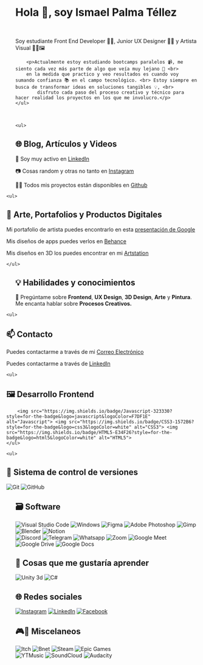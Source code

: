 <!DOCTYPE html>
<html lang="en">
<head>
    <meta charset="UTF-8">
    <meta name="viewport" content="width=device-width, initial-scale=1.0">
    <title>Readme Github Profile</title>
</head>
<body>
    <ul>
        <h1> Hola 👋, soy Ismael Palma Téllez</h1>
<br>
        <p>Soy estudiante Front End Developer 🧑‍💻, Junior UX Designer 📱🧠 y Artista Visual 👨‍🎨🖼</p>
        
        <p>Actualmente estoy estudiando bootcamps paralelos 📹, me siento cada vez más parte de algo que veía muy lejano 🚀 <br>
        en la medida que practico y veo resultados es cuando voy sumando confianza 📚 en el campo tecnológico. <br> Estoy siempre en busca de transformar ideas en soluciones tangibles 💡, <br>
            disfruto cada paso del proceso creativo y técnico para hacer realidad los proyectos en los que me involucro.</p>
    </ul>
    
<br>

    <ul>
<h2>🌐 Blog, Artículos y Videos</h2>

<p>📄 Soy muy activo en <a href="https://linkedin.com/in/ismaelpt">LinkedIn</a></p> 
<p>📷 Cosas random y otras no tanto en <a href="https://www.instagram.com/isma.elismael/">Instagram</a></p>
<p>👨‍💻 Todos mis proyectos están disponibles en <a href="https://github.com/ismaelpalmat">Github</a></p>
    </ul>

    <ul>
<h2>🎨 Arte, Portafolios y Productos Digitales</h2>
        <p>Mi portafolio de artista puedes encontrarlo en esta <a href="">presentación de Google</a></p>
        <p>Mis diseños de apps puedes verlos en <a href="https://www.behance.net/ismalej">Behance</a></p>
        <p>Mis diseños en 3D los puedes encontrar en mi <a href="https://www.artstation.com/ismalej">Artstation</a></p>

    </ul>
    
</ul>
    <ul>


<h2>💡 Habilidades y conocimientos</h2>

<p>💬 Pregúntame sobre <b>Frontend</b>, <b>UX Design</b>, <b>3D Design</b>, <b>Arte</b> y <b>Pintura</b>. Me encanta hablar sobre <b>Procesos Creativos.</b></p>
</ul>

    <ul>
<h2>📫 Contacto</h2>

<p>Puedes contactarme a través de mi <a href="mailto:ismael@palmatellez.cl">Correo Electrónico</a></p>
<p>Puedes contactarme a través de <a href="http://www.linkedin.com/in/ismaelpt">LinkedIn</a></p>
</ul>

<!-- <h2>🧑‍💻 Lenguajes de programación</h2> -->

    <ul>
<h2>🖼 Desarrollo Frontend</h2>

        <img src="https://img.shields.io/badge/Javascript-323330?style=for-the-badge&logo=javascript&logoColor=F7DF1E" alt="Javascript"> <img src="https://img.shields.io/badge/CSS3-1572B6?style=for-the-badge&logo=css3&logoColor=white" alt="CSS3"> <img src="https://img.shields.io/badge/HTML5-E34F26?style=for-the-badge&logo=html5&logoColor=white" alt="HTML5">
    </ul>
    
    <ul>
<h2>📝 Sistema de control de versiones</h2>
        <img src="https://img.shields.io/badge/git-%23F05033.svg?style=for-the-badge&logo=git&logoColor=white" alt="Git"> <img src="https://img.shields.io/badge/github-%23121011.svg?style=for-the-badge&logo=github&logoColor=white" alt="GitHub"> 
    </ul>

<!-- <h2>📱 Desarrollo mobile</h2> -->

<!-- <img src="https://img.shields.io/badge/Swift-FA7343?style=for-the-badge&logo=swift&logoColor=white" alt="Swift"> <img src="https://img.shields.io/badge/Flutter-02569B?style=for-the-badge&logo=flutter&logoColor=white) ![Kotlin](https://img.shields.io/badge/Kotlin-0095D5?style=for-the-badge&logo=kotlin&logoColor=white) ![React Native](https://img.shields.io/badge/React%20Native-61DAFB?style=flat-square&logo=react&logoColor=white" alt="Flutter"> -->

<ul>
<h2>🗃️ Software</h2>
<img src="https://img.shields.io/badge/Visual%20Studio%20Code-007ACC?style=for-the-badge&logo=visual-studio-code&logoColor=white" alt="Visual Studio Code"> <img src="https://img.shields.io/badge/Windows-0078D6?style=for-the-badge&logo=windows&logoColor=white" alt="Windows"> <img src="https://img.shields.io/badge/Figma-F24E1E?style=for-the-badge&logo=figma&logoColor=white" alt="Figma"> 
<img src="https://img.shields.io/badge/adobe%20photoshop-%2331A8FF.svg?style=for-the-badge&logo=adobe%20photoshop&logoColor=white" alt="Adobe Photoshop"> <img src="https://img.shields.io/badge/GIMP-5C5543?style=for-the-badge&logo=gimp&logoColor=white" alt="Gimp"> 
<img src="https://img.shields.io/badge/Blender-F5792A?style=for-the-badge&logo=blender&logoColor=white" alt="Blender"> <img src="https://img.shields.io/badge/Notion-000000?style=for-the-badge&logo=notion&logoColor=white" alt="Notion"> <br> <img src="https://img.shields.io/badge/Discord-7289DA?style=for-the-badge&logo=discord&logoColor=white" alt="Discord">
<img src="https://img.shields.io/badge/Telegram-2CA5E0?style=for-the-badge&logo=telegram&logoColor=white" alt="Telegram"> <img src="https://img.shields.io/badge/Whatsapp-25D366?style=for-the-badge&logo=whatsapp&logoColor=white" alt="Whatsapp">
<img src="https://img.shields.io/badge/Zoom-2D8CFF?style=for-the-badge&logo=zoom&logoColor=white" alt="Zoom"> <img src="https://img.shields.io/badge/Google%20Meet-00BFA5?style=for-the-badge&logo=google-meet&logoColor=white" alt="Google Meet"> <img src="https://img.shields.io/badge/Google%20Drive-4285F4?style=for-the-badge&logo=google-drive&logoColor=white" alt="Google Drive">  
<img src="https://img.shields.io/badge/Google%20Docs-4285F4?style=for-the-badge&logo=google-docs&logoColor=white" alt="Google Docs">
</ul>
<ul>
    <h2>🤔 Cosas que me gustaría aprender</h2>
    <p>
        <img src="https://img.shields.io/badge/Unity-100000?style=for-the-badge&logo=unity&logoColor=white" alt="Unity 3d"> <img src="https://img.shields.io/badge/C%23-239120?style=for-the-badge&logo=c-sharp&logoColor=white" alt="C#">
    </p>

</ul>






<ul>
<h2>🌐 Redes sociales</h2>

<a href="https://www.instagram.com/isma.elismael/" target="_blank"><img src="https://img.shields.io/badge/Instagram-E4405F?style=for-the-badge&logo=instagram&logoColor=white" alt="Instagram"></a>
<a href="https://www.linkedin.com/in/ismaelpt/" target="_blank"><img src="https://img.shields.io/badge/LinkedIn-0077B5?style=for-the-badge&logo=linkedin&logoColor=white" alt="LinkedIn"></a>
<a href="https://www.facebook.com/ismalej" target="_blank"><img src="https://img.shields.io/badge/Facebook-1877F2?style=for-the-badge&logo=facebook&logoColor=white" alt="Facebook"></a>

</ul>

<ul>
<h2>🎮🎵 Miscelaneos</h2>
<img src="https://img.shields.io/badge/Itch.io-FA5C5C?style=for-the-badge&logo=itchdotio&logoColor=white" alt="Itch">
<img src="https://img.shields.io/badge/Battle.net-000?style=for-the-badge&logo=battle.net&logoColor=148EFF
" alt="Bnet">
<img src="https://img.shields.io/badge/Steam-000000?style=for-the-badge&logo=steam&logoColor=white" alt="Steam">
<img src="https://img.shields.io/badge/Epic%20Games-313131?style=for-the-badge&logo=Epic%20Games&logoColor=white" alt="Epic Games">

<br>
<img src="https://img.shields.io/badge/YouTube_Music-FF0000?style=for-the-badge&logo=youtube-music&logoColor=white" alt="YTMusic">
<img src="https://img.shields.io/badge/SoundCloud-FF3300?style=for-the-badge&logo=soundcloud&logoColor=white
" alt="SoundCloud">
<img src="https://img.shields.io/badge/Audacity-0000CC?style=for-the-badge&logo=audacity&logoColor=white" alt="Audacity">

</ul>

</body>
</html>
